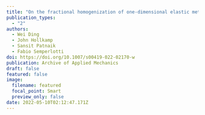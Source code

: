 ```yaml
---
title: "On the fractional homogenization of one-dimensional elastic metamaterials with viscoelastic foundation"
publication_types:
  - "2"
authors:
  - Wei Ding
  - John Hollkamp
  - Sansit Patnaik
  - Fabio Semperlotti
doi: https://doi.org/10.1007/s00419-022-02170-w
publication: Archive of Applied Mechanics
draft: false
featured: false
image:
  filename: featured
  focal_point: Smart
  preview_only: false
date: 2022-05-10T02:12:47.171Z
---
```

